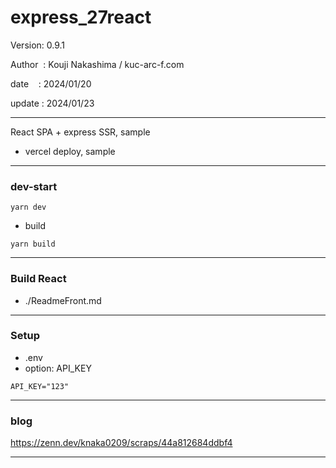 ﻿# express_27react

 Version: 0.9.1

 Author  : Kouji Nakashima / kuc-arc-f.com

 date    : 2024/01/20

 update  : 2024/01/23  

***

React SPA + express SSR, sample

* vercel deploy, sample
***
### dev-start

```
yarn dev
```

* build
```
yarn build
```

***
### Build React

* ./ReadmeFront.md

***
### Setup
* .env
* option: API_KEY

```
API_KEY="123"
```

***
### blog

https://zenn.dev/knaka0209/scraps/44a812684ddbf4

***

